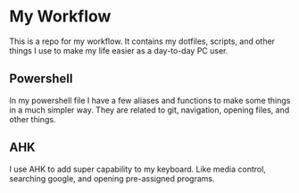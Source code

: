# My Workflow

This is a repo for my workflow. It contains my dotfiles, scripts, and other things I use to make my life easier as a day-to-day PC user.

## Powershell

In my powershell file I have a few aliases and functions to make some things in a much simpler way. They are related to git, navigation, opening files, and other things.

## AHK

I use AHK to add super capability to my keyboard. Like media control, searching google, and opening pre-assigned programs.